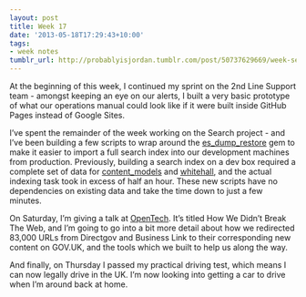 ```yaml
---
layout: post
title: Week 17
date: '2013-05-18T17:29:43+10:00'
tags:
- week notes
tumblr_url: http://probablyisjordan.tumblr.com/post/50737629669/week-seventeen
---
```

<p>At the beginning of this week, I continued my sprint on the 2nd Line Support team - amongst keeping an eye on our alerts, I built a very basic prototype of what our operations manual could look like if it were built inside GitHub Pages instead of Google Sites.</p>

<p>I&rsquo;ve spent the remainder of the week working on the Search project - and I&rsquo;ve been building a few scripts to wrap around the <a href="https://rubygems.org/gems/es_dump_restore">es_dump_restore</a> gem to make it easier to import a full search index into our development machines from production. Previously, building a search index on a dev box required a complete set of data for <a href="https://github.com/alphagov/govuk_content_models">content_models</a> and <a href="https://github.com/alphagov/whitehall">whitehall</a>, and the actual indexing task took in excess of half an hour. These new scripts have no dependencies on existing data and take the time down to just a few minutes.</p>

<p>On Saturday, I&rsquo;m giving a talk at <a href="http://opentech.org.uk/2013/">OpenTech</a>. It&rsquo;s titled How We Didn&rsquo;t Break The Web, and I&rsquo;m going to go into a bit more detail about how we redirected 83,000 URLs from Directgov and Business Link to their corresponding new content on GOV.UK, and the tools which we built to help us along the way.</p>

<p>And finally, on Thursday I passed my practical driving test, which means I can now legally drive in the UK. I&rsquo;m now looking into getting a car to drive when I&rsquo;m around back at home.</p>
